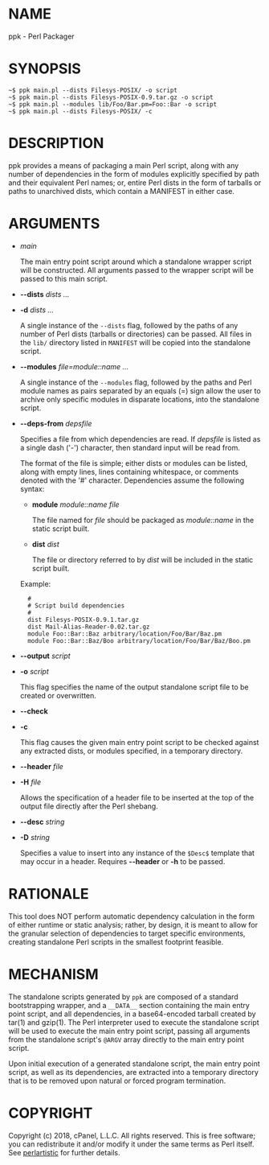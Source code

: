 # NAME

ppk - Perl Packager

# SYNOPSIS

    ~$ ppk main.pl --dists Filesys-POSIX/ -o script
    ~$ ppk main.pl --dists Filesys-POSIX-0.9.tar.gz -o script
    ~$ ppk main.pl --modules lib/Foo/Bar.pm=Foo::Bar -o script
    ~$ ppk main.pl --dists Filesys-POSIX/ -c

# DESCRIPTION

ppk provides a means of packaging a main Perl script, along with any number
of dependencies in the form of modules explicitly specified by path and their
equivalent Perl names; or, entire Perl dists in the form of tarballs or paths
to unarchived dists, which contain a MANIFEST in either case.

# ARGUMENTS

- _main_

    The main entry point script around which a standalone wrapper script will be
    constructed.  All arguments passed to the wrapper script will be passed to this
    main script.

- **--dists** _dists ..._
- **-d** _dists ..._

    A single instance of the `--dists` flag, followed by the paths of any number
    of Perl dists (tarballs or directories) can be passed.  All files in the
    `lib/` directory listed in `MANIFEST` will be copied into the standalone
    script.

- **--modules** _file=module::name ..._

    A single instance of the `--modules` flag, followed by the paths and Perl
    module names as pairs separated by an equals (=) sign allow the user to archive
    only specific modules in disparate locations, into the standalone script.

- **--deps-from** _depsfile_

    Specifies a file from which dependencies are read.  If _depsfile_ is listed as
    a single dash ('-') character, then standard input will be read from.

    The format of the file is simple; either dists or modules can be listed, along
    with empty lines, lines containing whitespace, or comments denoted with the '#'
    character.  Dependencies assume the following syntax:

    - **module** _module::name_ _file_

        The file named for _file_ should be packaged as _module::name_ in the static
        script built.

    - **dist** _dist_

        The file or directory referred to by _dist_ will be included in the static
        script built.

    Example:

        #
        # Script build dependencies
        #
        dist Filesys-POSIX-0.9.1.tar.gz
        dist Mail-Alias-Reader-0.02.tar.gz
        module Foo::Bar::Baz arbitrary/location/Foo/Bar/Baz.pm
        module Foo::Bar::Baz/Boo arbitrary/location/Foo/Bar/Baz/Boo.pm

- **--output** _script_
- **-o** _script_

    This flag specifies the name of the output standalone script file to be created
    or overwritten.

- **--check**
- **-c**

    This flag causes the given main entry point script to be checked against any
    extracted dists, or modules specified, in a temporary directory.

- **--header** _file_
- **-H** _file_

    Allows the specification of a header file to be inserted at the top of the
    output file directly after the Perl shebang.

- **--desc** _string_
- **-D** _string_

    Specifies a value to insert into any instance of the `$Desc$` template that
    may occur in a header.  Requires **--header** or **-h** to be passed.

# RATIONALE

This tool does NOT perform automatic dependency calculation in the form of
either runtime or static analysis; rather, by design, it is meant to allow
for the granular selection of dependencies to target specific environments,
creating standalone Perl scripts in the smallest footprint feasible.

# MECHANISM

The standalone scripts generated by `ppk` are composed of a standard
bootstrapping wrapper, and a `__DATA__` section containing the main entry
point script, and all dependencies, in a base64-encoded tarball created by
tar(1) and gzip(1).  The Perl interpreter used to execute the standalone
script will be used to execute the main entry point script, passing all
arguments from the standalone script's `@ARGV` array directly to the
main entry point script.

Upon initial execution of a generated standalone script, the main entry point
script, as well as its dependencies, are extracted into a temporary directory
that is to be removed upon natural or forced program termination.

# COPYRIGHT

Copyright (c) 2018, cPanel, L.L.C.  All rights reserved.  This is free software;
you can redistribute it and/or modify it under the same terms as Perl itself.
See [perlartistic](https://metacpan.org/pod/perlartistic) for further details.
